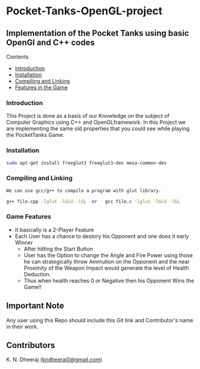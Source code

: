 # Pocket-Tanks-OpenGL-project

## Implementation of the Pocket Tanks using basic OpenGl and C++ codes

Contents 
- [Introduction](#introduction)
- [Installation](#installation)
- [Compiling and Linking](#compiling-and-linking)
- [Features in the Game](#game-features)

### Introduction
This Project is done as a basis of our Knowledge on the subject of Computer Graphics using C++ and OpenGLframework. 
In this Project we are implementing the same old properties that you could see while playing the PocketTanks Game.

### Installation
```bash
sudo apt-get install freeglut3 freeglut3-dev mesa-common-dev 
```
### Compiling and Linking
```bash
We can use gcc/g++ to compile a program with glut library.

g++ file.cpp -lglut -lGLU -lGL  or   gcc file.c -lglut -lGLU -lGL
```
### Game Features
* It basically is a 2-Player Feature 
* Each User has a chance to destory his Opponent and one does it early Winner
  * After hitting the Start Button
  * User has the Option to change the Angle and Fire Power using those he can strategically throw Ammution on the Opponent and the near Proximity of the Weapon Impact would generate the level of Health Deduction.
  * Thus when health reaches 0 or Negative then his Opponent Wins the Game!!
  
## Important Note
Any user using this Repo should include this Git link and Contributor's name in their work.

## Contributors
K. N. Dheeraj (kndheeraj0@gmail.com)
